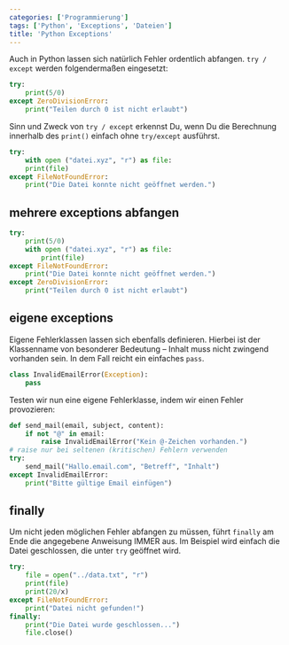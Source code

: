 ```yaml
---
categories: ['Programmierung']
tags: ['Python', 'Exceptions', 'Dateien']
title: 'Python Exceptions'
---
```


Auch in Python lassen sich natürlich Fehler ordentlich abfangen. `try / except`  werden folgendermaßen eingesetzt:

```python
try:
    print(5/0)
except ZeroDivisionError:
    print("Teilen durch 0 ist nicht erlaubt")
```

Sinn und Zweck von `try / except` erkennst Du, wenn Du die Berechnung innerhalb des `print()` einfach ohne `try/except` ausführst.

```python
try:
    with open ("datei.xyz", "r") as file:
    print(file)
except FileNotFoundError:
    print("Die Datei konnte nicht geöffnet werden.")
```

## mehrere exceptions abfangen

```python
try:
    print(5/0)
    with open ("datei.xyz", "r") as file:
        print(file)
except FileNotFoundError:
    print("Die Datei konnte nicht geöffnet werden.")
except ZeroDivisionError:
    print("Teilen durch 0 ist nicht erlaubt")
```

## eigene exceptions

Eigene Fehlerklassen lassen sich ebenfalls definieren. Hierbei ist der Klassenname von besonderer Bedeutung – Inhalt muss nicht zwingend vorhanden sein. In dem Fall reicht ein einfaches `pass`.

```python
class InvalidEmailError(Exception):
    pass
```

Testen wir nun eine eigene Fehlerklasse, indem wir einen Fehler provozieren:

```python
def send_mail(email, subject, content):
    if not "@" in email:
        raise InvalidEmailError("Kein @-Zeichen vorhanden.")
# raise nur bei seltenen (kritischen) Fehlern verwenden
try:
    send_mail("Hallo.email.com", "Betreff", "Inhalt")
except InvalidEmailError:
    print("Bitte gültige Email einfügen")
```

## finally

Um nicht jeden möglichen Fehler abfangen zu müssen, führt `finally` am Ende die angegebene Anweisung IMMER aus. Im Beispiel wird einfach die Datei geschlossen, die unter `try` geöffnet wird.

```python
try:
    file = open("../data.txt", "r")
    print(file)
    print(20/x)
except FileNotFoundError:
    print("Datei nicht gefunden!")
finally:
    print("Die Datei wurde geschlossen...")
    file.close()
```
